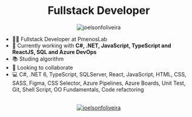 <h1 align="center">Fullstack Developer</h1>

<p align="center"> <img src="https://komarev.com/ghpvc/?username=joelsonfoliveira" alt="joelsonfoliveira" /> </p>

- 👨‍💻 Fullstack Developer at PmenosLab
- 👔 Currently working with **C#, .NET, JavaScript, TypeScript and ReactJS, SQL and Azure DevOps**
- 📚 Studing algorithm
- 🤝 Looking to collaborate
- 💻 C#, .NET 6, TypeScript, SQLServer, React, JavaScript, HTML, CSS, SASS, Figma, CSS Selector, Azure Pipelines, Azure Boards, Unit Test, Git, Shell Script, OO Fundamentals, Code refactoring


<br/>

<div align="center">
  <a href="https://www.linkedin.com/in/joelsonfoliveira/" target="_blank">
    <img align="center" src="https://img.shields.io/badge/linkedin-%230077B5.svg?&style=for-the-badge&logo=linkedin&logoColor=white" alt="joelsonfoliveira"/>
  </a>
</div>

<br/>




